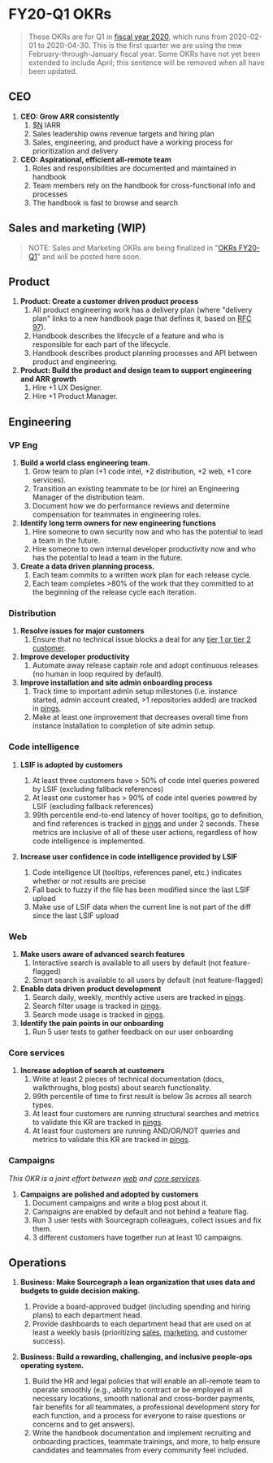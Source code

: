 # FY20-Q1 OKRs

> These OKRs are for Q1 in [fiscal year 2020](../../handbook/communication/index.md#fiscal-year), which runs from 2020-02-01 to 2020-04-30. This is the first quarter we are using the new February-through-January fiscal year. Some OKRs have not yet been extended to include April; this sentence will be removed when all have been updated.

## CEO

1. **CEO: Grow ARR consistently**
   1. [$N][N] IARR
   1. Sales leadership owns revenue targets and hiring plan
   1. Sales, engineering, and product have a working process for prioritization and delivery
1. **CEO: Aspirational, efficient all-remote team**
   1. Roles and responsibilities are documented and maintained in handbook
   1. Team members rely on the handbook for cross-functional info and processes
   1. The handbook is fast to browse and search

## Sales and marketing (WIP)

> NOTE: Sales and Marketing OKRs are being finalized in "[OKRs FY20-Q1](https://docs.google.com/document/d/1OHrg23CXxgk2oKqKeClAiwBgEKKwFdSjKrrfUoldJKs/edit)" and will be posted here soon.

## Product

1. **Product: Create a customer driven product process**
   1. All product engineering work has a delivery plan (where "delivery plan" links to a new handbook page that defines it, based on [RFC 97](https://docs.google.com/document/d/1cZ7JIVuRWrF2MxwDdH36SC7zOyT2qJf9AMUd9Wc9_aY/edit#heading=h.dkow31it1qt1)).
   1. Handbook describes the lifecycle of a feature and who is responsible for each part of the lifecycle.
   1. Handbook describes product planning processes and API between product and engineering.
1. **Product: Build the product and design team to support engineering and ARR growth**
   1. Hire +1 UX Designer.
   1. Hire +1 Product Manager.

## Engineering

### VP Eng

1. **Build a world class engineering team.**
   1. Grow team to plan (+1 code intel, +2 distribution, +2 web, +1 core services).
   1. Transition an existing teammate to be (or hire) an Engineering Manager of the distribution team.
   1. Document how we do performance reviews and determine compensation for teammates in engineering roles.
1. **Identify long term owners for new engineering functions**
   1. Hire someone to own security now and who has the potential to lead a team in the future.
   1. Hire someone to own internal developer productivity now and who has the potential to lead a team in the future.
1. **Create a data driven planning process.**
   1. Each team commits to a written work plan for each release cycle.
   1. Each team completes >80% of the work that they committed to at the beginning of the release cycle each iteration.

### Distribution

1. **Resolve issues for major customers**
   1. Ensure that no technical issue blocks a deal for any [tier 1 or tier 2 customer](https://sourcegraph.looker.com/dashboards/132).
1. **Improve developer productivity**
   1. Automate away release captain role and adopt continuous releases (no human in loop required by default).
1. **Improve installation and site admin onboarding process**
   1. Track time to important admin setup milestones (i.e. instance started, admin account created, >1 repositories added) are tracked in [pings](https://docs.sourcegraph.com/admin/pings).
   1. Make at least one improvement that decreases overall time from instance installation to completion of site admin setup.

### Code intelligence

1. **LSIF is adopted by customers**
   1. At least three customers have > 50% of code intel queries powered by LSIF (excluding fallback references)
   1. At least one customer has > 90% of code intel queries powered by LSIF (excluding fallback references)
   1. 99th percentile end-to-end latency of hover tooltips, go to definition, and find references is tracked in [pings](https://docs.sourcegraph.com/admin/pings) and under 2 seconds. These metrics are inclusive of all of these user actions, regardless of how code intelligence is implemented.

1. **Increase user confidence in code intelligence provided by LSIF**
   1. Code intelligence UI (tooltips, references panel, etc.) indicates whether or not results are precise
   1. Fall back to fuzzy if the file has been modified since the last LSIF upload
   1. Make use of LSIF data when the current line is not part of the diff since the last LSIF upload

### Web

1. **Make users aware of advanced search features**
   1. Interactive search is available to all users by default (not feature-flagged)
   1. Smart search is available to all users by default (not feature-flagged)
1. **Enable data driven product development**
   1. Search daily, weekly, monthly active users are tracked in [pings](https://docs.sourcegraph.com/admin/pings).
   1. Search filter usage is tracked in [pings](https://docs.sourcegraph.com/admin/pings).
   1. Search mode usage is tracked in [pings](https://docs.sourcegraph.com/admin/pings).
1. **Identify the pain points in our onboarding**
   1. Run 5 user tests to gather feedback on our user onboarding

### Core services

1. **Increase adoption of search at customers**
   1. Write at least 2 pieces of technical documentation (docs, walkthroughs, blog posts) about search functionality.
   1. 99th percentile of time to first result is below 3s across all search types.
   1. At least four customers are running structural searches and metrics to validate this KR are tracked in [pings](https://docs.sourcegraph.com/admin/pings).
   1. At least four customers are running AND/OR/NOT queries and metrics to validate this KR are tracked in [pings](https://docs.sourcegraph.com/admin/pings).

### Campaigns

_This OKR is a joint effort between [web](#web) and [core services](#core-servies)._

1. **Campaigns are polished and adopted by customers**
   1. Document campaigns and write a blog post about it.
   1. Campaigns are enabled by default and not behind a feature flag.
   1. Run 3 user tests with Sourcegraph colleagues, collect issues and fix them.
   1. 3 different customers have together run at least 10 campaigns.

## Operations

1. **Business: Make Sourcegraph a lean organization that uses data and budgets to guide decision making.**
   1. Provide a board-approved budget (including spending and hiring plans) to each department head.
   1. Provide dashboards to each department head that are used on at least a weekly basis (prioritizing [sales](https://sourcegraph.looker.com/dashboards/123), [marketing](https://sourcegraph.looker.com/dashboards/118), and customer success).

1. **Business: Build a rewarding, challenging, and inclusive people-ops operating system.**
   1. Build the HR and legal policies that will enable an all-remote team to operate smoothly (e.g., ability to contract or be employed in all necessary locations, smooth national and cross-border payments, fair benefits for all teammates, a professional development story for each function, and a process for everyone to raise questions or concerns and to get answers).
   1. Write the handbook documentation and implement recruiting and onboarding practices, teammate trainings, and more, to help ensure candidates and teammates from every community feel included.

[N]: https://docs.google.com/document/d/1yndPaKSiB4Jq6J6cwGzcIUBSIupPOySHUHsOF2ipqFo/edit#bookmark=kix.n8t17z6iyawc
[M]: https://docs.google.com/document/d/1yndPaKSiB4Jq6J6cwGzcIUBSIupPOySHUHsOF2ipqFo/edit#bookmark=id.vwn1af52n0ns
[P]: https://docs.google.com/document/d/1yndPaKSiB4Jq6J6cwGzcIUBSIupPOySHUHsOF2ipqFo/edit#bookmark=id.xdw01fsaehfy
